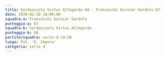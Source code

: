 ```yaml
---
title: Gardascuola Virtus Altogarda 68 - Franceschi Eurocar Gardolo 67
date: 2020-01-18 18:00:00
squadra-a: Franceschi Eurocar Gardolo
punteggio-a: 67
squadra-b: Gardascuola Virtus Altogarda
punteggio-b: 68
partite/squadra: serie-d-19-20
luogo: Pal. 'E. Impera'
categoria: serie d
---
```

